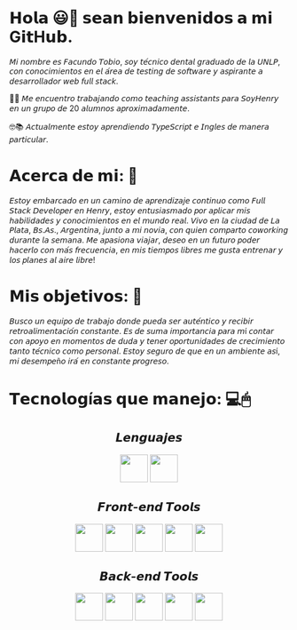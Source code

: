 # 𝗛𝗼𝗹𝗮 😃👋 𝘀𝗲𝗮𝗻 𝗯𝗶𝗲𝗻𝘃𝗲𝗻𝗶𝗱𝗼𝘀 𝗮 𝗺𝗶 G𝗶𝘁H𝘂𝗯.

𝘔𝘪 𝘯𝘰𝘮𝘣𝘳𝘦 𝘦𝘴 𝘍𝘢𝘤𝘶𝘯𝘥𝘰 𝘛𝘰𝘣𝘪𝘰, 𝘴𝘰𝘺 𝘵𝘦́𝘤𝘯𝘪𝘤𝘰 𝘥𝘦𝘯𝘵𝘢𝘭 𝘨𝘳𝘢𝘥𝘶𝘢𝘥𝘰 𝘥𝘦 𝘭𝘢 𝘜𝘕𝘓𝘗, 𝘤𝘰𝘯 𝘤𝘰𝘯𝘰𝘤𝘪𝘮𝘪𝘦𝘯𝘵𝘰𝘴 𝘦𝘯 𝘦𝘭 𝘢́𝘳𝘦𝘢 𝘥𝘦 𝘵𝘦𝘴𝘵𝘪𝘯𝘨 𝘥𝘦 𝘴𝘰𝘧𝘵𝘸𝘢𝘳𝘦 𝘺 𝘢𝘴𝑝𝘪𝘳𝘢𝘯𝘵𝘦 𝘢 𝘥𝘦𝘴𝘢𝘳𝘳𝘰𝘭𝘭𝘢𝘥𝘰𝘳 𝘸𝘦𝘣 𝘧𝘶𝘭𝘭 𝘴𝘵𝘢𝘤𝘬.

👨‍💻 𝘔𝘦 𝘦𝘯𝘤𝘶𝘦𝘯𝘵𝘳𝘰 𝘵𝘳𝘢𝘣𝘢𝘫𝘢𝘯𝘥𝘰 𝘤𝘰𝘮𝘰 𝘵𝘦𝘢𝘤𝘩𝘪𝘯𝘨 𝘢𝘴𝘴𝘪𝘴𝘵𝘢𝘯𝘵𝘴 𝑝𝘢𝘳𝘢 𝘚𝘰𝘺𝘏𝘦𝘯𝘳𝘺 𝘦𝘯 𝘶𝘯 𝘨𝘳𝘶𝑝𝘰 𝘥𝘦 20 𝘢𝘭𝘶𝘮𝘯𝘰𝘴 𝘢𝑝𝘳𝘰𝘹𝘪𝘮𝘢𝘥𝘢𝘮𝘦𝘯𝘵𝘦.

🤓📚 𝘈𝘤𝘵𝘶𝘢𝘭𝘮𝘦𝘯𝘵𝘦 𝘦𝘴𝘵𝘰𝘺 𝘢𝑝𝘳𝘦𝘯𝘥𝘪𝘦𝘯𝘥𝘰 𝘛𝘺𝑝𝘦𝘚𝘤𝘳𝘪𝑝𝘵 𝘦 𝘐𝘯𝘨𝘭𝘦𝘴 𝘥𝘦 𝘮𝘢𝘯𝘦𝘳𝘢 𝑝𝘢𝘳𝘵𝘪𝘤𝘶𝘭𝘢𝘳.

# 𝗔𝗰𝗲𝗿𝗰𝗮 𝗱𝗲 𝗺𝗶:  💬
𝘌𝘴𝘵𝘰𝘺 𝘦𝘮𝘣𝘢𝘳𝘤𝘢𝘥𝘰 𝘦𝘯 𝘶𝘯 𝘤𝘢𝘮𝘪𝘯𝘰 𝘥𝘦 𝘢𝑝𝘳𝘦𝘯𝘥𝘪𝘻𝘢𝘫𝘦 𝘤𝘰𝘯𝘵𝘪𝘯𝘶𝘰 𝘤𝘰𝘮𝘰 𝘍𝘶𝘭𝘭 𝘚𝘵𝘢𝘤𝘬 𝘋𝘦𝘷𝘦𝘭𝘰𝑝𝘦𝘳 𝘦𝘯 𝘏𝘦𝘯𝘳𝘺, 𝘦𝘴𝘵𝘰𝘺 𝘦𝘯𝘵𝘶𝘴𝘪𝘢𝘴𝘮𝘢𝘥𝘰 𝑝𝘰𝘳 𝘢𝑝𝘭𝘪𝘤𝘢𝘳 𝘮𝘪𝘴 𝘩𝘢𝘣𝘪𝘭𝘪𝘥𝘢𝘥𝘦𝘴 𝘺 𝘤𝘰𝘯𝘰𝘤𝘪𝘮𝘪𝘦𝘯𝘵𝘰𝘴 𝘦𝘯 𝘦𝘭 𝘮𝘶𝘯𝘥𝘰 𝘳𝘦𝘢𝘭.
𝘝𝘪𝘷𝘰 𝘦𝘯 𝘭𝘢 𝘤𝘪𝘶𝘥𝘢𝘥 𝘥𝘦 𝘓𝘢 𝘗𝘭𝘢𝘵𝘢, 𝘉𝘴.𝘈𝘴., 𝘈𝘳𝘨𝘦𝘯𝘵𝘪𝘯𝘢, 𝘫𝘶𝘯𝘵𝘰 𝘢 𝘮𝘪 𝘯𝘰𝘷𝘪𝘢, 𝘤𝘰𝘯 𝘲𝘶𝘪𝘦𝘯 𝘤𝘰𝘮𝑝𝘢𝘳𝘵𝘰 𝘤𝘰𝘸𝘰𝘳𝘬𝘪𝘯𝘨 𝘥𝘶𝘳𝘢𝘯𝘵𝘦 𝘭𝘢 𝘴𝘦𝘮𝘢𝘯𝘢.
𝘔𝘦 𝘢𝑝𝘢𝘴𝘪𝘰𝘯𝘢 𝘷𝘪𝘢𝘫𝘢𝘳, 𝘥𝘦𝘴𝘦𝘰 𝘦𝘯 𝘶𝘯 𝘧𝘶𝘵𝘶𝘳𝘰 𝑝𝘰𝘥𝘦𝘳 𝘩𝘢𝘤𝘦𝘳𝘭𝘰 𝘤𝘰𝘯 𝘮𝘢́𝘴 𝘧𝘳𝘦𝘤𝘶𝘦𝘯𝘤𝘪𝘢, 𝘦𝘯 𝘮𝘪𝘴 𝘵𝘪𝘦𝘮𝑝𝘰𝘴 𝘭𝘪𝘣𝘳𝘦𝘴 𝘮𝘦 𝘨𝘶𝘴𝘵𝘢 𝘦𝘯𝘵𝘳𝘦𝘯𝘢𝘳 𝘺 𝘭𝘰𝘴 𝑝𝘭𝘢𝘯𝘦𝘴 𝘢𝘭 𝘢𝘪𝘳𝘦 𝘭𝘪𝘣𝘳𝘦!

# 𝗠𝗶𝘀 𝗼𝗯𝗷𝗲𝘁𝗶𝘃𝗼𝘀:  🔮
𝘉𝘶𝘴𝘤𝘰 𝘶𝘯 𝘦𝘲𝘶𝘪𝑝𝘰 𝘥𝘦 𝘵𝘳𝘢𝘣𝘢𝘫𝘰 𝘥𝘰𝘯𝘥𝘦 𝑝𝘶𝘦𝘥𝘢 𝘴𝘦𝘳 𝘢𝘶𝘵𝘦́𝘯𝘵𝘪𝘤𝘰 𝘺 𝘳𝘦𝘤𝘪𝘣𝘪𝘳 𝘳𝘦𝘵𝘳𝘰𝘢𝘭𝘪𝘮𝘦𝘯𝘵𝘢𝘤𝘪𝘰́𝘯 𝘤𝘰𝘯𝘴𝘵𝘢𝘯𝘵𝘦. 𝘌𝘴 𝘥𝘦 𝘴𝘶𝘮𝘢 𝘪𝘮𝑝𝘰𝘳𝘵𝘢𝘯𝘤𝘪𝘢 𝑝𝘢𝘳𝘢 𝘮í 𝘤𝘰𝘯𝘵𝘢𝘳 𝘤𝘰𝘯 𝘢𝑝𝘰𝘺𝘰 𝘦𝘯 𝘮𝘰𝘮𝘦𝘯𝘵𝘰𝘴 𝘥𝘦 𝘥𝘶𝘥𝘢 𝘺 𝘵𝘦𝘯𝘦𝘳 𝘰𝑝𝘰𝘳𝘵𝘶𝘯𝘪𝘥𝘢𝘥𝘦𝘴 𝘥𝘦 𝘤𝘳𝘦𝘤𝘪𝘮𝘪𝘦𝘯𝘵𝘰 𝘵𝘢𝘯𝘵𝘰 𝘵𝘦́𝘤𝘯𝘪𝘤𝘰 𝘤𝘰𝘮𝘰 𝑝𝘦𝘳𝘴𝘰𝘯𝘢𝘭. 𝘌𝘴𝘵𝘰𝘺 𝘴𝘦𝘨𝘶𝘳𝘰 𝘥𝘦 𝘲𝘶𝘦 𝘦𝘯 𝘶𝘯 𝘢𝘮𝘣𝘪𝘦𝘯𝘵𝘦 𝘢𝘴í, 𝘮𝘪 𝘥𝘦𝘴𝘦𝘮𝑝𝘦ñ𝘰 𝘪𝘳𝘢́ 𝘦𝘯 𝘤𝘰𝘯𝘴𝘵𝘢𝘯𝘵𝘦 𝑝𝘳𝘰𝘨𝘳𝘦𝘴𝘰.

# 𝗧𝗲𝗰𝗻𝗼𝗹𝗼𝗴í𝗮𝘀 𝗾𝘂𝗲 𝗺𝗮𝗻𝗲𝗷𝗼: 💻🖱

<h2 align="center">𝙇𝙚𝙣𝙜𝙪𝙖𝙟𝙚𝙨</h2>
<div align="center" >
<a><img src="https://github.com/Facundotobio/Facundotobio/assets/109319944/71de8592-9798-4fe5-a8c6-356adf2120fe" width="50" height="50"/> </a>
<a><img src="https://github.com/Facundotobio/Facundotobio/assets/109319944/635df5cb-02ea-43c9-bd86-350bc17caaab" width="50" height="50"/> </a>
</div>

<h2 align="center"> 𝙁𝙧𝙤𝙣𝙩-𝙚𝙣𝙙 𝙏𝙤𝙤𝙡𝙨</h2>
<div align="center">
<a><img src="https://github.com/Facundotobio/Facundotobio/assets/109319944/80550929-9024-4e8b-a048-29e671d7095c"  width="50" height="50"/> </a>
<a><img src="https://github.com/Facundotobio/Facundotobio/assets/109319944/ed8eaf7d-f347-4792-a651-1a221ad56a79"  width="50" height="50"/> </a>
<a><img src="https://github.com/Facundotobio/Facundotobio/assets/109319944/a0f9128c-b352-43fb-b8fe-4bee305fb247"  width="50" height="50"/> </a>
<a><img src="https://github.com/Facundotobio/Facundotobio/assets/109319944/38d4dd66-fe1c-4e73-8400-e560e11f0359"  width="50" height="50"/> </a>
<a><img src="https://github.com/Facundotobio/Facundotobio/assets/109319944/7653ad66-31e0-4fde-a8db-af5577acb7d3"  width="50" height="50"/> </a>
</div>

<h2 align="center"> 𝘽𝙖𝙘𝙠-𝙚𝙣𝙙 𝙏𝙤𝙤𝙡𝙨</h2>
<div align="center">
<a><img src="https://github.com/Facundotobio/Facundotobio/assets/109319944/2cba8b15-82c2-465a-a8cc-13ecc3a3cb61" width="50" height="50"/> </a>
<a><img src="https://github.com/Facundotobio/Facundotobio/assets/109319944/acbdbad7-afe3-408b-9a66-392334194dfe"  width="50" height="50"/> </a>
<a><img src="https://github.com/Facundotobio/Facundotobio/assets/109319944/d9acd696-1176-4f86-b02d-f3abb86b775e"  width="50" height="50"/> </a>
<a><img src="https://github.com/Facundotobio/Facundotobio/assets/109319944/6f1929aa-16fd-4a28-bdb3-376e8ece558b"  width="50" height="50"/> </a>
<a><img src="https://github.com/Facundotobio/Facundotobio/assets/109319944/fd0309f9-8bc1-4c1b-9466-702ff757d3bc"  width="50" height="50"/> </a>
</div>
